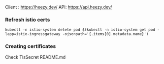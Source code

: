 Client : https://heezy.dev/
API: https://api.heezy.dev/

### Refresh istio certs
```
kubectl -n istio-system delete pod $(kubectl -n istio-system get pod -lapp=istio-ingressgateway -ojsonpath='{.items[0].metadata.name}')
```


### Creating certificates
Check TlsSecret README.md

